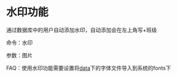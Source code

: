 # 水印功能
通过数据库中的用户自动添加水印，自动添加会在左上角写+班级

命令：水印

参数：图片

FAQ：使用水印功能需要设置将[data](../../../data/fonts)下的字体文件导入到系统的fonts下